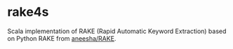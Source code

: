 # rake4s

Scala implementation of RAKE (Rapid Automatic Keyword Extraction) based on Python RAKE from [aneesha/RAKE](https://github.com/aneesha/RAKE).